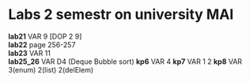 # Labs 2 semestr on university MAI

**lab21** VAR 9 [DOP 2 9]  
**lab22** page 256-257  
**lab23** VAR 11  
**lab25_26** VAR D4 (Deque Bubble sort)
**kp6** VAR 4
**kp7** VAR 1 2
**kp8** VAR 3(enum) 2(list) 2(delElem)